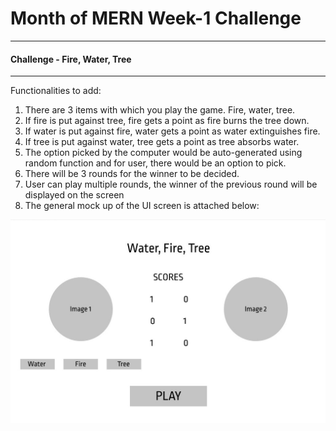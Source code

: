 # Month of MERN Week-1 Challenge
---
#### Challenge - Fire, Water, Tree
---
Functionalities to add: 
1. There are 3 items with which you play the game. Fire, water, tree.
2. If fire is put against tree, fire gets a point as fire burns the tree down.
3. If water is put against fire, water gets a point as water extinguishes fire.
4. If tree is put against water, tree gets a point as tree absorbs water.
5. The option picked by the computer would be auto-generated using random function and for user, there would be an option to pick.
6. There will be 3 rounds for the winner to be decided.
7. User can play multiple rounds, the winner of the previous round will be displayed on the screen
8. The general mock up of the UI screen is attached below:
<img src = "assets/mockUI.jpeg">